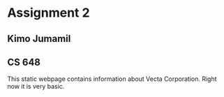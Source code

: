 # Assignment 2

## Kimo Jumamil
## CS 648
 
This static webpage contains information about Vecta Corporation. Right now it is very basic.